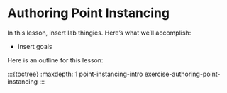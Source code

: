# Authoring Point Instancing

In this lesson, insert lab thingies. Here’s what we’ll accomplish:

* insert goals

Here is an outline for this lesson:

:::{toctree}
:maxdepth: 1
point-instancing-intro
exercise-authoring-point-instancing
:::